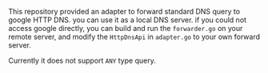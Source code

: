 This repository provided an adapter to forward standard DNS query to google HTTP DNS. 
you can use it as a local DNS server. if you could not access google directly, 
you can build and run the `forwarder.go` on your remote server, and modify the 
`HttpDnsApi` in `adapter.go` to your own forward server.

Currently it does not support `ANY` type query.

